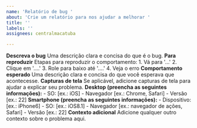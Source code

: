 ```yaml
---
name: 'Relatório de bug '
about: 'Crie um relatório para nos ajudar a melhorar '
title: ''
labels: ''
assignees: centralmacatuba

---
```


**Descreva o bug** Uma descrição clara e concisa do que é o bug. **Para reproduzir** Etapas para reproduzir o comportamento: 1. Vá para '...' 2. Clique em '....' 3. Role para baixo até '....' 4. Veja o erro **Comportamento esperado** Uma descrição clara e concisa do que você esperava que acontecesse. **Capturas de tela** Se aplicável, adicione capturas de tela para ajudar a explicar seu problema. **Desktop (preencha as seguintes informações):** - SO: [ex.: iOS] - Navegador [ex.: Chrome, Safari] - Versão [ex.: 22] **Smartphone (preencha as seguintes informações):** - Dispositivo: [ex.: iPhone6] - SO: [ex.: iOS8.1] - Navegador [ex.: navegador de ações, Safari] - Versão [ex.: 22] **Contexto adicional** Adicione qualquer outro contexto sobre o problema aqui.
